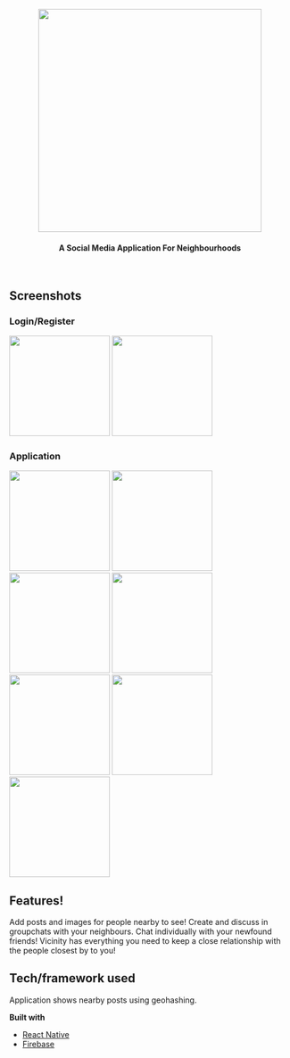 <p align="center">
 <img align="center" width="400" src="https://user-images.githubusercontent.com/69541309/203003458-9de0a190-73c6-4181-91c7-76f932dbbbad.png" />
</p>
<h4 align="center">A Social Media Application For Neighbourhoods</h1>
<br>


## Screenshots
### Login/Register
<img src="https://user-images.githubusercontent.com/69541309/205144692-bd917c1c-67e3-42c2-bbd1-7329286e5ef6.PNG" width="180"> <img src="https://user-images.githubusercontent.com/69541309/205144708-aa4d4230-97be-4f48-a513-ababca743fb0.PNG" width="180">
### Application
<img src="https://user-images.githubusercontent.com/69541309/205148542-c5590cff-469d-4c2d-85f2-5ed71bd6190d.PNG" width="180"> <img src="https://user-images.githubusercontent.com/69541309/205148557-a3fb0c15-66c8-4d44-8dbb-b80937e7f6cc.PNG" width="180"> <img src="https://user-images.githubusercontent.com/69541309/205148562-ff95f74a-923d-403d-863a-fc5464c973a1.PNG" width="180"> <img src="https://user-images.githubusercontent.com/69541309/205148992-dea6bfc8-6c07-4837-b304-d7a074a92233.PNG" width="180"> <img src="https://user-images.githubusercontent.com/69541309/205148576-52d94888-472f-4516-bffd-abc1e9c55085.PNG" width="180">
<img src="https://github.com/Jaakko00/VicinityApp/assets/69541309/bb16d6b5-4873-4e72-b409-58706d61f038" width="180">
<img src="https://github.com/Jaakko00/VicinityApp/assets/69541309/a4d2a95c-023c-48ab-a6d4-57a9f91f7fca" width="180">


## Features!

Add posts and images for people nearby to see! Create and discuss in groupchats with your neighbours. Chat individually with your newfound friends! 
Vicinity has everything you need to keep a close relationship with the people closest by to you!

## Tech/framework used

Application shows nearby posts using geohashing.

<b>Built with</b>
- [React Native](https://reactnative.dev)
- [Firebase](https://firebase.google.com)


